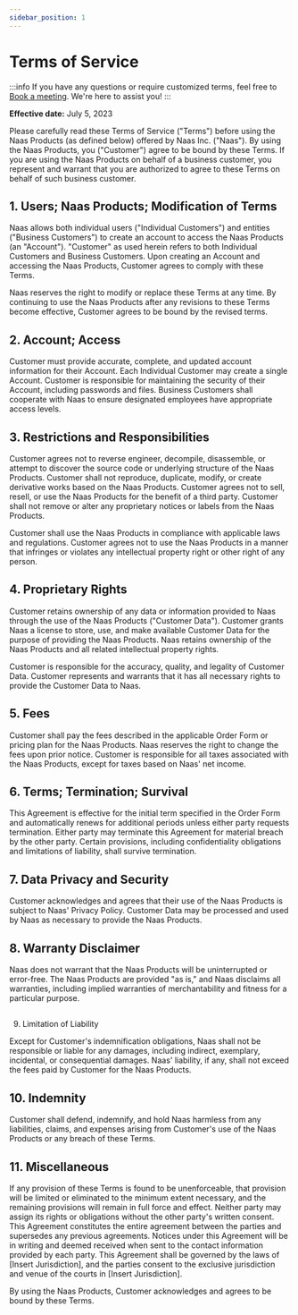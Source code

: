 ```yaml
---
sidebar_position: 1
---
```


# Terms of Service

:::info
If you have any questions or require customized terms, feel free to [Book a meeting](https://calendly.com/jeremyravenel). We're here to assist you!
:::

**Effective date:** July 5, 2023

Please carefully read these Terms of Service ("Terms") before using the Naas Products (as defined below) offered by Naas Inc. ("Naas"). By using the Naas Products, you ("Customer") agree to be bound by these Terms. If you are using the Naas Products on behalf of a business customer, you represent and warrant that you are authorized to agree to these Terms on behalf of such business customer.

## 1. Users; Naas Products; Modification of Terms

Naas allows both individual users ("Individual Customers") and entities ("Business Customers") to create an account to access the Naas Products (an "Account"). "Customer" as used herein refers to both Individual Customers and Business Customers. Upon creating an Account and accessing the Naas Products, Customer agrees to comply with these Terms.

Naas reserves the right to modify or replace these Terms at any time. By continuing to use the Naas Products after any revisions to these Terms become effective, Customer agrees to be bound by the revised terms.

## 2. Account; Access

Customer must provide accurate, complete, and updated account information for their Account. Each Individual Customer may create a single Account. Customer is responsible for maintaining the security of their Account, including passwords and files. Business Customers shall cooperate with Naas to ensure designated employees have appropriate access levels.

## 3. Restrictions and Responsibilities

Customer agrees not to reverse engineer, decompile, disassemble, or attempt to discover the source code or underlying structure of the Naas Products. Customer shall not reproduce, duplicate, modify, or create derivative works based on the Naas Products. Customer agrees not to sell, resell, or use the Naas Products for the benefit of a third party. Customer shall not remove or alter any proprietary notices or labels from the Naas Products.

Customer shall use the Naas Products in compliance with applicable laws and regulations. Customer agrees not to use the Naas Products in a manner that infringes or violates any intellectual property right or other right of any person.

## 4. Proprietary Rights

Customer retains ownership of any data or information provided to Naas through the use of the Naas Products ("Customer Data"). Customer grants Naas a license to store, use, and make available Customer Data for the purpose of providing the Naas Products. Naas retains ownership of the Naas Products and all related intellectual property rights.

Customer is responsible for the accuracy, quality, and legality of Customer Data. Customer represents and warrants that it has all necessary rights to provide the Customer Data to Naas.

## 5. Fees

Customer shall pay the fees described in the applicable Order Form or pricing plan for the Naas Products. Naas reserves the right to change the fees upon prior notice. Customer is responsible for all taxes associated with the Naas Products, except for taxes based on Naas' net income.

## 6. Terms; Termination; Survival

This Agreement is effective for the initial term specified in the Order Form and automatically renews for additional periods unless either party requests termination. Either party may terminate this Agreement for material breach by the other party. Certain provisions, including confidentiality obligations and limitations of liability, shall survive termination.

## 7. Data Privacy and Security

Customer acknowledges and agrees that their use of the Naas Products is subject to Naas' Privacy Policy. Customer Data may be processed and used by Naas as necessary to provide the Naas Products.

## 8. Warranty Disclaimer

Naas does not warrant that the Naas Products will be uninterrupted or error-free. The Naas Products are provided "as is," and Naas disclaims all warranties, including implied warranties of merchantability and fitness for a particular purpose.

## 

9. Limitation of Liability

Except for Customer's indemnification obligations, Naas shall not be responsible or liable for any damages, including indirect, exemplary, incidental, or consequential damages. Naas' liability, if any, shall not exceed the fees paid by Customer for the Naas Products.

## 10. Indemnity

Customer shall defend, indemnify, and hold Naas harmless from any liabilities, claims, and expenses arising from Customer's use of the Naas Products or any breach of these Terms.

## 11. Miscellaneous

If any provision of these Terms is found to be unenforceable, that provision will be limited or eliminated to the minimum extent necessary, and the remaining provisions will remain in full force and effect. Neither party may assign its rights or obligations without the other party's written consent. This Agreement constitutes the entire agreement between the parties and supersedes any previous agreements. Notices under this Agreement will be in writing and deemed received when sent to the contact information provided by each party. This Agreement shall be governed by the laws of [Insert Jurisdiction], and the parties consent to the exclusive jurisdiction and venue of the courts in [Insert Jurisdiction].

By using the Naas Products, Customer acknowledges and agrees to be bound by these Terms.